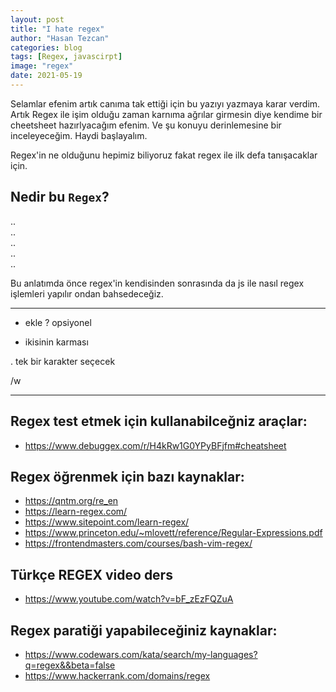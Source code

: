 ```yaml
---
layout: post
title: "I hate regex"
author: "Hasan Tezcan"
categories: blog
tags: [Regex, javascirpt]
image: "regex"
date: 2021-05-19
---
```


Selamlar efenim artık canıma tak ettiği için bu yazıyı yazmaya karar verdim. Artık Regex ile işim olduğu zaman karnıma ağrılar girmesin diye kendime bir cheetsheet hazırlyacağım efenim. Ve şu konuyu derinlemesine bir inceleyeceğim. Haydi başlayalım.

Regex'in ne olduğunu hepimiz biliyoruz fakat regex ile ilk defa tanışacaklar için. 

## Nedir bu `Regex`?
..  
..  
..  
..  
..  


Bu anlatımda önce regex'in kendisinden sonrasında da js ile nasıl regex işlemleri yapılır ondan bahsedeceğiz.

----



+ ekle 
? opsiyonel
* ikisinin karması

. tek bir karakter seçecek

/w



























---

## Regex test etmek için kullanabilceğniz araçlar:
- https://www.debuggex.com/r/H4kRw1G0YPyBFjfm#cheatsheet

## Regex öğrenmek için bazı kaynaklar:
- https://qntm.org/re_en
- https://learn-regex.com/
- https://www.sitepoint.com/learn-regex/
- https://www.princeton.edu/~mlovett/reference/Regular-Expressions.pdf
- https://frontendmasters.com/courses/bash-vim-regex/

## Türkçe REGEX video ders
- https://www.youtube.com/watch?v=bF_zEzFQZuA
 
## Regex paratiği yapabileceğiniz kaynaklar: 
- https://www.codewars.com/kata/search/my-languages?q=regex&&beta=false
- https://www.hackerrank.com/domains/regex